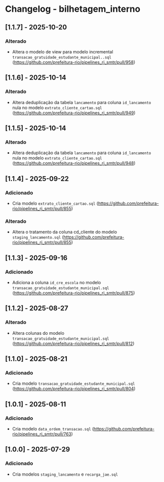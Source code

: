 # Changelog - bilhetagem_interno

## [1.1.7] - 2025-10-20

### Alterado

- Altera o modelo de view para modelo incremental `transacao_gratuidade_estudante_municipal..sql` (https://github.com/prefeitura-rio/pipelines_rj_smtr/pull/958)

## [1.1.6] - 2025-10-14

### Alterado

- Altera deduplicação da tabela `lancamento` para coluna `id_lancamento` nula no modelo `extrato_cliente_cartao.sql` (https://github.com/prefeitura-rio/pipelines_rj_smtr/pull/949)

## [1.1.5] - 2025-10-14

### Alterado

- Altera deduplicação da tabela `lancamento` para coluna `id_lancamento` nula no modelo `extrato_cliente_cartao.sql` (https://github.com/prefeitura-rio/pipelines_rj_smtr/pull/948)

## [1.1.4] - 2025-09-22

### Adicionado

- Cria modelo `extrato_cliente_cartao.sql` (https://github.com/prefeitura-rio/pipelines_rj_smtr/pull/855)

### Alterado

- Altera o tratamento da coluna cd_cliente do modelo `staging_lancamento.sql` (https://github.com/prefeitura-rio/pipelines_rj_smtr/pull/855)

## [1.1.3] - 2025-09-16

### Adicionado

- Adiciona a coluna `id_cre_escola` no modelo `transacao_gratuidade_estudante_municipal.sql` (https://github.com/prefeitura-rio/pipelines_rj_smtr/pull/875)


## [1.1.2] - 2025-08-27

### Alterado

- Altera colunas do modelo `transacao_gratuidade_estudante_municipal.sql` (https://github.com/prefeitura-rio/pipelines_rj_smtr/pull/812)

## [1.1.0] - 2025-08-21

### Adicionado

- Cria modelo `transacao_gratuidade_estudante_municipal.sql` (https://github.com/prefeitura-rio/pipelines_rj_smtr/pull/804)

## [1.0.1] - 2025-08-11

### Adicionado

- Cria modelo `data_ordem_transacao.sql` (https://github.com/prefeitura-rio/pipelines_rj_smtr/pull/763)

## [1.0.0] - 2025-07-29

### Adicionado

- Cria modelos `staging_lancamento` e `recarga_jae.sql`